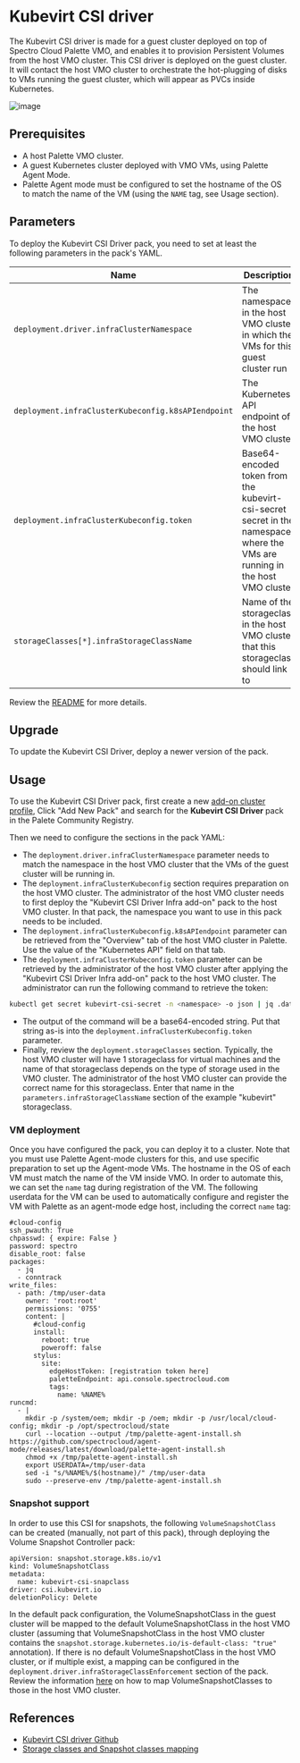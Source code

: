 # Kubevirt CSI driver

The Kubevirt CSI driver is made for a guest cluster deployed on top of Spectro Cloud Palette VMO, and enables it to provision Persistent Volumes from the host VMO cluster. This CSI driver is deployed on the guest cluster. It will contact the host VMO cluster to orchestrate the hot-plugging of disks to VMs running the guest cluster, which will appear as PVCs inside Kubernetes.

![image](https://github.com/kubevirt/csi-driver/raw/main/docs/high-level-diagram.svg)


## Prerequisites

- A host Palette VMO cluster.
- A guest Kubernetes cluster deployed with VMO VMs, using Palette Agent Mode.
- Palette Agent mode must be configured to set the hostname of the OS to match the name of the VM (using the `NAME` tag, see Usage section).


## Parameters

To deploy the Kubevirt CSI Driver pack, you need to set at least the following parameters in the pack's YAML.

| Name | Description | Type | Default Value | Required |
| --- | --- | --- | --- | --- |
| `deployment.driver.infraClusterNamespace` | The namespace in the host VMO cluster in which the VMs for this guest cluster run | String | virtual-machines | Yes |
| `deployment.infraClusterKubeconfig.k8sAPIendpoint` | The Kubernetes API endpoint of the host VMO cluster | String | `https://vmo-cluster.company.local:6443` | Yes |
| `deployment.infraClusterKubeconfig.token` | Base64-encoded token from the kubevirt-csi-secret secret in the namespace where the VMs are running in the host VMO cluster | String | - | Yes |
| `storageClasses[*].infraStorageClassName` | Name of the storageclass in the host VMO cluster that this storageclass should link to | String | spectro-storage-class | Yes |


Review the [README](https://github.com/kubevirt/csi-driver/blob/main/README.md) for more details. 

## Upgrade

To update the Kubevirt CSI Driver, deploy a newer version of the pack.


## Usage

To use the Kubevirt CSI Driver pack, first create a new [add-on cluster profile](https://docs.spectrocloud.com/profiles/cluster-profiles/create-cluster-profiles/create-addon-profile/), Click "Add New Pack" and search for the **Kubevirt CSI Driver** pack in the Palete Community Registry.

Then we need to configure the sections in the pack YAML:
* The `deployment.driver.infraClusterNamespace` parameter needs to match the namespace in the host VMO cluster that the VMs of the guest cluster will be running in.
* The `deployment.infraClusterKubeconfig` section requires preparation on the host VMO cluster. The administrator of the host VMO cluster needs to first deploy the "Kubevirt CSI Driver Infra add-on" pack to the host VMO cluster. In that pack, the namespace you want to use in this pack needs to be included.
* The `deployment.infraClusterKubeconfig.k8sAPIendpoint` parameter can be retrieved from the "Overview" tab of the host VMO cluster in Palette. Use the value of the "Kubernetes API" field on that tab.
* The `deployment.infraClusterKubeconfig.token` parameter can be retrieved by the administrator of the host VMO cluster after applying the "Kubevirt CSI Driver Infra add-on" pack to the host VMO cluster. The administrator can run the following command to retrieve the token:
```bash
kubectl get secret kubevirt-csi-secret -n <namespace> -o json | jq .data.token
```
* The output of the command will be a base64-encoded string. Put that string as-is into the `deployment.infraClusterKubeconfig.token` parameter.
* Finally, review the `deployment.storageClasses` section. Typically, the host VMO cluster will have 1 storageclass for virtual machines and the name of that storageclass depends on the type of storage used in the VMO cluster. The administrator of the host VMO cluster can provide the correct name for this storageclass. Enter that name in the `parameters.infraStorageClassName` section of the example "kubevirt" storageclass.

### VM deployment
Once you have configured the pack, you can deploy it to a cluster. Note that you must use Palette Agent-mode clusters for this, and use specific preparation to set up the Agent-mode VMs. The hostname in the OS of each VM must match the name of the VM inside VMO. In order to automate this, we can set the `name` tag during registration of the VM. The following userdata for the VM can be used to automatically configure and register the VM with Palette as an agent-mode edge host, including the correct `name` tag:
```
#cloud-config
ssh_pwauth: True
chpasswd: { expire: False }
password: spectro
disable_root: false
packages:
  - jq
  - conntrack
write_files:
  - path: /tmp/user-data
    owner: 'root:root'
    permissions: '0755'
    content: |
      #cloud-config
      install:
        reboot: true
        poweroff: false
      stylus:
        site:
          edgeHostToken: [registration token here]
          paletteEndpoint: api.console.spectrocloud.com
          tags:
            name: %NAME%
runcmd:
  - |
    mkdir -p /system/oem; mkdir -p /oem; mkdir -p /usr/local/cloud-config; mkdir -p /opt/spectrocloud/state
    curl --location --output /tmp/palette-agent-install.sh https://github.com/spectrocloud/agent-mode/releases/latest/download/palette-agent-install.sh
    chmod +x /tmp/palette-agent-install.sh
    export USERDATA=/tmp/user-data
    sed -i "s/%NAME%/$(hostname)/" /tmp/user-data
    sudo --preserve-env /tmp/palette-agent-install.sh
```

### Snapshot support
In order to use this CSI for snapshots, the following `VolumeSnapshotClass` can be created (manually, not part of this pack), through deploying the Volume Snapshot Controller pack:
```
apiVersion: snapshot.storage.k8s.io/v1
kind: VolumeSnapshotClass
metadata:
  name: kubevirt-csi-snapclass
driver: csi.kubevirt.io
deletionPolicy: Delete
```

In the default pack configuration, the VolumeSnapshotClass in the guest cluster will be mapped to the default VolumeSnapshotClass in the host VMO cluster (assuming that VolumeSnapshotClass in the host VMO cluster contains the `snapshot.storage.kubernetes.io/is-default-class: "true"` annotation). If there is no default VolumeSnapshotClass in the host VMO cluster, or if multiple exist, a mapping can be configured in the `deployment.driver.infraStorageClassEnforcement` section of the pack. Review the information [here](https://github.com/kubevirt/csi-driver/blob/main/docs/snapshot-driver-config.md) on how to map VolumeSnapshotClasses to those in the host VMO cluster.

## References

- [Kubevirt CSI driver Github](https://github.com/kubevirt/csi-driver)
- [Storage classes and Snapshot classes mapping](https://github.com/kubevirt/csi-driver/blob/main/docs/snapshot-driver-config.md)